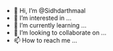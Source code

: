 - 👋 Hi, I’m @Sidhdarthmaal
- 👀 I’m interested in ...
- 🌱 I’m currently learning ...
- 💞️ I’m looking to collaborate on ...
- 📫 How to reach me ...

<!---
Sidhdarthmaal/Sidhdarthmaal is a ✨ special ✨ repository because its `README.md` (this file) appears on your GitHub profile.
You can click the Preview link to take a look at your changes.
--->
